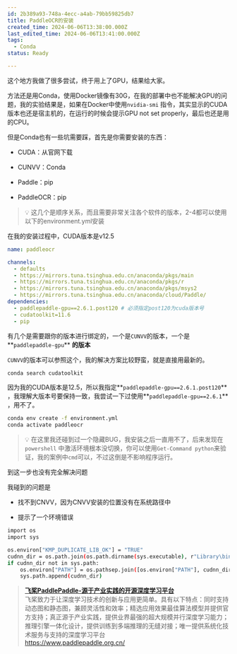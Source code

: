 ```yaml
---
id: 2b389a93-748a-4ecc-a4ab-79bb59825db7
title: PaddleOCR的安装
created_time: 2024-06-06T13:38:00.000Z
last_edited_time: 2024-06-06T13:41:00.000Z
tags:
  - Conda
status: Ready

---
```


这个地方我做了很多尝试，终于用上了GPU，结果给大家。

方法还是用Conda，使用Docker镜像有30G，在我的部署中也不能解决GPU的问题，我的实验结果是，如果在Docker中使用`nvidia-smi` 指令，其实显示的CUDA版本也还是宿主机的，在运行的时候会提示GPU not set properly，最后也还是用的CPU。

但是Conda也有一些坑需要踩，首先是你需要安装的东西：

*   CUDA：从官网下载

*   CUNVV：Conda

*   Paddle：pip

*   PaddleOCR：pip

> 💡 这几个是顺序关系，而且需要非常关注各个软件的版本，2-4都可以使用以下的environment.yml安装

在我的安装过程中，CUDA版本是v12.5

```yaml
name: paddleocr

channels:
  - defaults
  - https://mirrors.tuna.tsinghua.edu.cn/anaconda/pkgs/main
  - https://mirrors.tuna.tsinghua.edu.cn/anaconda/pkgs/r
  - https://mirrors.tuna.tsinghua.edu.cn/anaconda/pkgs/msys2
  - https://mirrors.tuna.tsinghua.edu.cn/anaconda/cloud/Paddle/
dependencies:
  - paddlepaddle-gpu==2.6.1.post120 # 必须指定post120为cuda版本号
  - cudatoolkit=11.6
  - pip
```

有几个是需要跟你的版本进行绑定的，一个是`CUNVV`的版本，一个是\*\*`paddlepaddle-gpu`\*\* **的版本**

`CUNVV`的版本可以参照这个，我的解决方案比较野蛮，就是直接用最新的。

```bash
conda search cudatoolkit
```

因为我的CUDA版本是12.5，所以我指定\*\*`paddlepaddle-gpu==2.6.1.post120`\*\* ，我理解大版本号要保持一致，我尝试一下过使用\*\*`paddlepaddle-gpu==2.6.1`\*\* ，用不了。

```bash
conda env create -f environment.yml
conda activate paddleocr
```

> 💡 在这里我还碰到过一个隐藏BUG，我安装之后一直用不了，后来发现在`powershell` 中激活环境根本没切换，你可以使用`Get-Command python`来验证，我的案例中`cmd`可以，不过这倒是不影响程序运行。

到这一步也没有完全解决问题

我碰到的问题是

*   找不到CNVV，因为CNVV安装的位置没有在系统路径中

*   提示了一个环境错误

```bash
import os
import sys

os.environ["KMP_DUPLICATE_LIB_OK"] = "TRUE"
cudnn_dir = os.path.join(os.path.dirname(sys.executable), r"Library\bin")
if cudnn_dir not in sys.path:
    os.environ["PATH"] = os.pathsep.join([os.environ["PATH"], cudnn_dir])
    sys.path.append(cudnn_dir)
```

> [**飞桨PaddlePaddle-源于产业实践的开源深度学习平台**](https://www.paddlepaddle.org.cn/)\
> 飞桨致力于让深度学习技术的创新与应用更简单。具有以下特点：同时支持动态图和静态图，兼顾灵活性和效率；精选应用效果最佳算法模型并提供官方支持；真正源于产业实践，提供业界最强的超大规模并行深度学习能力；推理引擎一体化设计，提供训练到多端推理的无缝对接；唯一提供系统化技术服务与支持的深度学习平台\
> <https://www.paddlepaddle.org.cn/>
